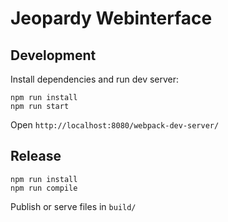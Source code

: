 # Jeopardy Webinterface

## Development

Install dependencies and run dev server:

```
npm run install
npm run start
```

Open ```http://localhost:8080/webpack-dev-server/```



## Release

```
npm run install
npm run compile
```

Publish or serve files in ```build/```
